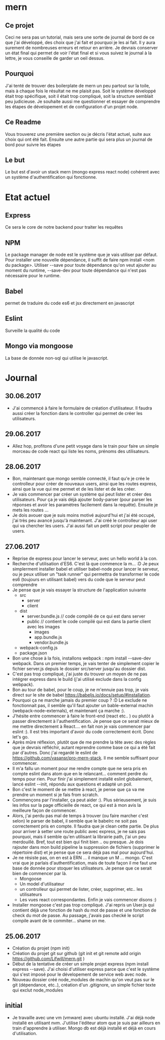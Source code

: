# mern
## Ce projet
Ceci ne sera pas un tutorial, mais sera une sorte de journal de bord de ce que j'ai développé, des choix que j'ai fait et pourquoi je les ai fait. Il y aura surement de nombreuses erreurs et retour en arrière. Je devrais conserver un état final qui permet de voir l'état final et si vous suivez le journal à la lettre, je vous conseille de garder un oeil dessus.
## Pourquoi
J'ai tenté de trouver des boilerplate de mern un peu partout sur la toile, mais à chaque fois le résultat ne me plaisit pas. Soit le système développé était trop spécifique, soit il était trop compliqué, soit la structure semblait peu judicieuse. Je souhaite aussi me questionner et essayer de comprendre les étapes de dévelopement et de configuration d'un projet node.
## Ce Readme
Vous trouverez une première section ou je décris l'état actuel, suite aux choix qui ont été fait. Ensuite une autre partie qui sera plus un journal de bord pour suivre les étapes
## Le but 
Le but est d'avoir un stack mern (mongo express react node) cohérent avec un système d'authentification qui fonctionne.
# Etat actuel
## Express
Ce sera le core de notre backend pour traiter les requêtes
## NPM
Le package manager de node est le système que je vais utiliser par défaut. Pour installer une nouvelle dépendance, il suffit de faire npm install \<nom du package\>. Utiliser --save pour toute dépendance qu'on veut ajouter au moment du runtime, --save-dev pour toute dépendance qui n'est pas nécessaire pour le runtime.
## Babel 
permet de traduire du code es6 et jsx directement en javascript
## Eslint
Surveille la qualité du code
## Mongo via mongoose
La base de donnée non-sql qui utilise le javascript.
# Journal
## 30.06.2017
- J'ai commencé à faire le formulaire de création d'utilisateur. Il faudra aussi créer la fonction dans le controller qui permet de créer les utilisateurs.
## 29.06.2017
- Allez hop, profitons d'une petit voyage dans le train pour faire un simple morceau de code react qui liste les noms, prénoms des utilisateurs.
## 28.06.2017
- Bon, maintenant que mongo semble connecté, il faut qu'e je crée le controlleur pour créer de nouveaux users, ainsi que les routes express, ainsi que la vue qui me permet et de les lister et de les créer.
- Je vais commencer par créer un système qui peut lister et créer des utilisateurs. Pour ça je vais déjà ajouter body-parser (pour parser les réponses et avoir les paramètres facilement dans la requête). Ensuite je mets les routes ...
- Je dois avouer que je suis moins motivé aujourd'hui et j'ai été occupé, j'ai très peu avancé jusqu'à maintenant. J'ai créé le controlleur api user qui va chercher les users. J'ai aussi fait un petit script pour peupler de users.
## 27.06.2017
- Reprise de express pour lancer le serveur, avec un hello world à la con.
- Recherche d'utilisation d'ES6. C'est là que commence la m... :D Je peux simplerment installer babel et utiliser babel-node pour lancer le serveur, ou je peux utiliser un "task runner" qui permettra de transformer le code es6 (toujours en utilisant babel) vers du code que le serveur peut comprendre
- Je pense que je vais essayer la structure de l'application suivante 
  * src
    * server
    * client
  * dist
    * server.bundle.js  // code compilé de ce qui est dans server
    * public            // contient le code compilé qui est dans la partie client avec les images
      * images
      * app.bundle.js
      * vendor.bundle.js
  * webpack-config.js
  * package.json
- Bon une chose à la fois, installons webpack : npm install --save-dev webpack. Dans un premier temps, je vais tenter de simplement copier le fichier server.js depuis le dossier src/server jusqu'au dossier dist.
- C'est pas trop compliqué, j'ai juste du trouver un moyen de ne pas intégrer express dans le build (j'ai utilisé exclude dans la config webpack).
- Bon au tour de babel, pour le coup, je ne m'ennuie pas trop, je vais direct sur le site de babel https://babeljs.io/docs/setup/#installation.
- Pourquoi ça ne marche jamais du premier coup ? :D Le exclude ne fonctionnait pas, il semble qu'il faut ajouter un bable-external machin (webpack-node-externals), et maintenant ça marche :).
- J'hésite entre commencer à faire le front-end (react etc.. ) ou plutôt à passer directement à l'authentification. Je pense que ce serait mieux de me mettre directement à React.... en fait non je vais commencer par eslint :). Il est très important d'avoir du code correctement écrit. Donc let's go.
- Après mûre réflexion, plutôt que de me prendre la tête avec des règles que je devrais réfléchir, autant reprendre comme base ce qui a été fait par d'autres. Donc j'ai regardé le eslint de https://github.com/vasansr/pro-mern-stack. Il me semble suffisant pour commencer.
- Il m'a fallu un moment pour me rendre compte que ne sera pris en compte eslint dans atom que en le relancant... comment perdre du temps pour rien. Pour finir j'ai simplement installé eslint globalement, lancé eslint --init, répondu aux questions et adapté un poil.
- Bon c'est le moment de se mettre à react, je pense que ça va me prendre un moment si je fais from scratch.
- Commençons par l'installer, ça peut aider :). Plus sérieusement, je suis les infos sur la page officieille de react, ce qui est à mon avis la meilleure façon de commencer.
- Alors, j'ai perdu pas mal de temps à trouver (ou faire marcher c'est selon) le parser de babel, il semble que le babelrc ne soit pas correctement pris en compte. Il faudra que je clean cette partie. De plus pour arriver à setter une route public avec express, je ne sais pas pourquoi, mais il semble qu'en utilisant la librairie path, j'ai un peu merdouillé. Bref, tout est bien qui finit bien .. ou presque. Je dois rajouter dans mon build pipeline la suppression de fichiers (supprimer le répertoire dist) et je pense que ce sera déjà pas mal pour aujourd'hui.
- Je ne résiste pas, on en est à ERN ... il manque un M ... mongo. C'est vrai que je parlais d'authentification, mais de toute façon il me faut une base de donnée pour stoquer les utilisateurs. Je pense que ce serait bien de commencer par là.
  * Mongoose
  * Un model d'utilisateur
  * un controlleur qui permet de lister, créer, supprimer, etc.. les utilisateurs
  * Les vues react correspondantes.
  Enfin je vais commencer disons :)
- Installer mongoose c'est pas trop compliqué. J'ai repris un User.js qui contient déjà une fonction de hash du mot de passe et une fonction de check du mot de passe. Au passage, j'avais pas checké le script compile avant de le commiter... shame on me.
## 25.06.2017
- Création du projet (npm init)
- Création du projet git sur github (git init et git remote add origin https://github.com/Lifwill/mern.git )
- Début de la tentative de créer un simple projet express (npm install express --save). J'ai choisi d'utiliser express parce que c'est le système qui s'est imposé pour le dévelopement de service web avec node.
- Nouveau dossier créé node_modules de machin qu'on veut pas sur le git (dépendance, etc..), création d'un .gitignore, un simple fichier texte qui exclut node_modules 
## initial
- Je travaille avec une vm (vmware) avec ubuntu installé. J'ai déjà node installé en utilisant nvm. J'utilise l'éditeur atom que je suis par ailleurs en train d'apprendre à utiliser. Mongo db est déjà installé et déjà en cours d'utilisation.
